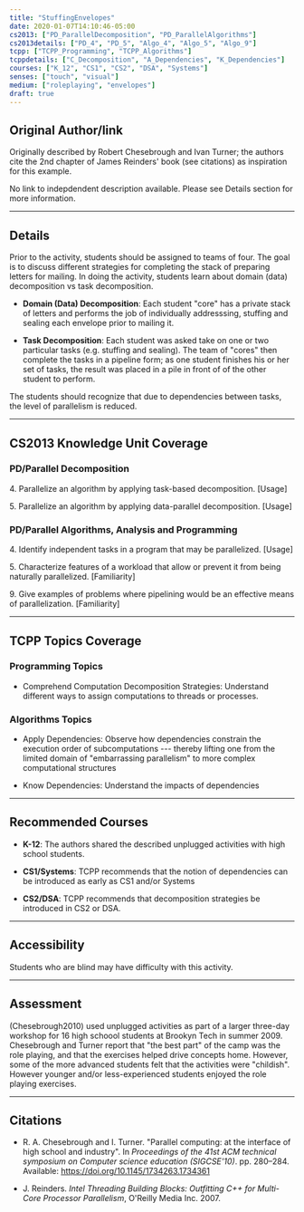 ```yaml
---
title: "StuffingEnvelopes"
date: 2020-01-07T14:10:46-05:00
cs2013: ["PD_ParallelDecomposition", "PD_ParallelAlgorithms"]
cs2013details: ["PD_4", "PD_5", "Algo_4", "Algo_5", "Algo_9"]
tcpp: ["TCPP_Programming", "TCPP_Algorithms"]
tcppdetails: ["C_Decomposition", "A_Dependencies", "K_Dependencies"]
courses: ["K_12", "CS1", "CS2", "DSA", "Systems"]
senses: ["touch", "visual"]
medium: ["roleplaying", "envelopes"]
draft: true
---
```


## Original Author/link

Originally described by Robert Chesebrough and Ivan Turner; the authors cite the 2nd chapter of James Reinders' book (see citations) as inspiration for this example.

No link to indepdendent description available. Please see Details section for more information.

---

## Details

Prior to the activity, students should be assigned to teams of four. The goal is to discuss different strategies for completing the stack of preparing letters for mailing. In doing the activity, students learn about domain (data) decomposition vs task decomposition. 

* **Domain (Data) Decomposition**: Each student "core" has a private stack of letters and performs the job of individually addresssing, stuffing and sealing each envelope prior to mailing it. 

* **Task Decomposition**: Each student was asked take on one or two particular tasks (e.g. stuffing and sealing). The team of "cores" then complete the tasks in a pipeline form; as one student finishes his or her set of tasks, the result was placed in a pile in front of of the other student to perform.

The students should recognize that due to dependencies between tasks, the level of parallelism is reduced.

---

## CS2013 Knowledge Unit Coverage

### PD/Parallel Decomposition

4\. Parallelize an algorithm by applying task-based decomposition. [Usage]

5\. Parallelize an algorithm by applying data-parallel decomposition. [Usage]

### PD/Parallel Algorithms, Analysis and Programming 

4\. Identify independent tasks in a program that may be parallelized. [Usage]

5\. Characterize features of a workload that allow or prevent it from being naturally parallelized. [Familiarity]

9\. Give examples of problems where pipelining would be an effective means of parallelization. [Familiarity]

---

## TCPP Topics Coverage

### Programming Topics

* Comprehend Computation Decomposition Strategies: Understand different ways to assign computations to threads or processes.

### Algorithms Topics

* Apply Dependencies: Observe how dependencies constrain the execution order of subcomputations --- thereby lifting one from the limited domain of "embarrassing parallelism" to more complex computational structures

* Know Dependencies: Understand the impacts of dependencies



---

## Recommended Courses

* **K-12**: The authors shared the described unplugged activities with high school students. 

* **CS1/Systems**: TCPP recommends that the notion of dependencies can be introduced as early as CS1 and/or Systems

* **CS2/DSA**: TCPP recommends that decomposition strategies be introduced in CS2 or DSA.

---

## Accessibility

Students who are blind may have difficulty with this activity. 

---


## Assessment 

(Chesebrough2010) used unplugged activities as part of a larger three-day workshop for 16 high schoool students at Brookyn Tech in summer 2009. Chesebrough and Turner report that "the best part" of the camp was the role playing, and that the exercises helped drive concepts home. However, some of the more advanced students felt that the activities were "childish". However younger and/or less-experienced students enjoyed the role playing exercises.

---

## Citations

* R. A. Chesebrough and I. Turner. "Parallel computing: at the interface of high school and industry". In _Proceedings of the 41st ACM technical symposium on Computer science education (SIGCSE'10)_. pp. 280–284. Available: https://doi.org/10.1145/1734263.1734361

* J. Reinders. _Intel Threading Building Blocks: Outfitting C++ for Multi-Core Processor Parallelism_, O'Reilly Media Inc. 2007. 